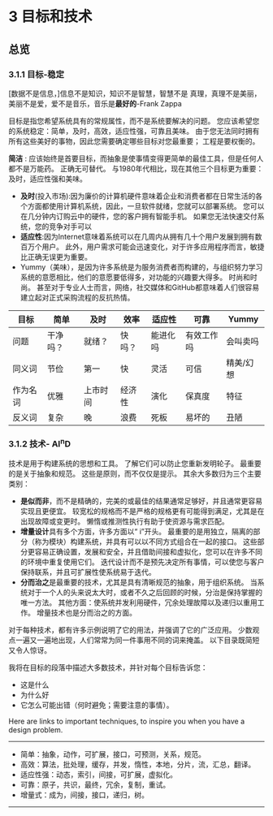 # 3 目标和技术

## 总览

### 3.1.1 目标-稳定

[数据不是信息，]信息不是知识，知识不是智慧，智慧不是
真理，真理不是美丽，美丽不是爱，爱不是音乐，音乐是**最好的**-Frank Zappa

目标是指您希望系统具有的常规属性，而不是系统要解决的问题。 您应该希望您的系统稳定：简单，及时，高效，适应性强，可靠且美味。 由于您无法同时拥有所有这些美好的事物，因此您需要确定哪些目标对您最重要； 工程是要权衡的。

**简洁** : 应该始终是首要目标，而抽象是使事情变得更简单的最佳工具，但是任何人都不是万能药。 正确无可替代。 与1980年代相比，现在其他三个目标更为重要：及时，适应性强和美味。

- **及时**(投入市场):因为廉价的计算机硬件意味着企业和消费者都在日常生活的各个方面都使用计算机系统，因此，一旦软件就绪，您就可以部署系统。 您可以在几分钟内订购云中的硬件，您的客户拥有智能手机。 如果您无法快速交付系统，您的竞争对手可以
- **适应性**:因为Internet意味着系统可以在几周内从拥有几十个用户发展到拥有数百万个用户。 此外，用户需求可能会迅速变化，对于许多应用程序而言，敏捷比正确无误更为重要。
- Yummy（美味），是因为许多系统是为服务消费者而构建的，与组织努力学习系统的意愿相比，他们的意愿要低得多，对功能的兴趣要大得多。 时尚和时尚。 甚至对于专业人士而言，网络，社交媒体和GitHub都意味着人们很容易建立起对正式采购流程的反抗热情。

| 目标     | 简单     | 及时     | 效率   | 适应性   | 可靠       | Yummy     |
| -------- | -------- | -------- | ------ | -------- | ---------- | --------- |
| 问题     | 干净吗？ | 就绪？   | 快吗？ | 能进化吗 | 有效工作吗 | 会叫卖吗  |
| 同义词   | 节俭     | 第一     | 快     | 灵活     | 可信       | 精美/幻想 |
| 作为名词 | 优雅     | 上市时间 | 经济性 | 演化     | 保真度     | 特征      |
| 反义词   | 复杂     | 晚       | 浪费   | 死板     | 易坏的     | 丑陋      |

### 3.1.2 技术- AI<sup>n</sup>D

技术是用于构建系统的思想和工具。 了解它们可以防止您重新发明轮子。 最重要的是关于抽象和规范。 这些是原则，而不仅仅是提示。 其余大多数归为三个主要类别：

- **是似而非**，而不是精确的，完美的或最佳的结果通常足够好，并且通常更容易实现且更便宜。 较宽松的规格而不是严格的规格更有可能得到满足，尤其是在出现故障或变更时。 懒惰或推测性执行有助于使资源与需求匹配。
- **增量设计**具有多个方面，许多方面以“ i”开头。 最重要的是用独立，隔离的部分（称为模块）构建系统，并具有可以以不同方式组合在一起的接口。 这些部分更容易正确设置，发展和安全，并且借助间接和虚拟化，您可以在许多不同的环境中重复使用它们。 迭代设计而不是预先决定所有事情，可以使您与客户保持联系，并且可扩展性使系统易于迭代。
- **分而治之**是最重要的技术，尤其是具有清晰规范的抽象，用于组织系统。 当系统对于一个人的头来说太大时，或者不久之后回顾的时候，分治是保持掌握的唯一方法。 其他方面：使系统并发利用硬件，冗余处理故障以及递归以重用工作。 增量技术也是分而治之的方面。

对于每种技术，都有许多示例说明了它的用法，并强调了它的广泛应用。 少数观点一遍又一遍地出现，人们常常为同一件事用不同的词来掩盖。 以下目录既简短又令人惊讶。

我将在目标的段落中描述大多数技术，并针对每个目标告诉您：

- 这是什么
- 为什么好
- 它怎么可能出错（何时避免；需要注意的事情）。

Here are links to important techniques, to inspire you when you have a design problem.

---

- 简单：抽象，动作，可扩展，接口，可预测，关系，规范。
- 高效：算法，批处理，缓存，并发，惰性，本地，分片，流，汇总，翻译。
- 适应性强：动态，索引，间接，可扩展，虚拟化。
- 可靠：原子，共识，最终，冗余，复制，重试。
- 增量式：成为，间接，接口，递归，树。

---
